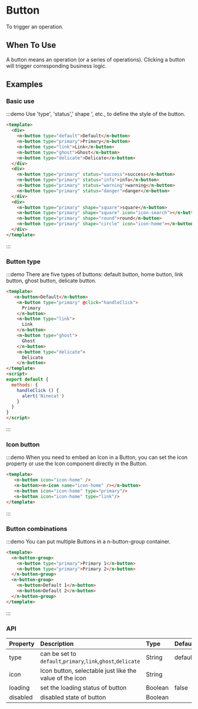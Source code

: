 # Button
To trigger an operation.

## When To Use
A button means an operation (or a series of operations). Clicking a button will trigger corresponding business logic.

## Examples

### Basic use
:::demo Use 'type', 'status',' shape ', etc., to define the style of the button.
```html
<template>
  <div>
    <n-button type="default">Default</n-button>
    <n-button type="primary">Primary</n-button>
    <n-button type="link">Link</n-button>
    <n-button type="ghost">Ghost</n-button>
    <n-button type="delicate">Delicate</n-button>
  </div>
  <div>
    <n-button type="primary" status="success">success</n-button>
    <n-button type="primary" status="info">info</n-button>
    <n-button type="primary" status="warning">warning</n-button>
    <n-button type="primary" status="danger">danger</n-button>
  </div>
  <div>
    <n-button type="primary" shape="square">square</n-button>
    <n-button type="primary" shape="square" icon="icon-search"></n-button>
    <n-button type="primary" shape="round">round</n-button>
    <n-button type="primary" shape="circle" icon="icon-home"></n-button>
  </div>
</template>
```
:::

### Button type
:::demo There are five types of buttons: default button, home button, link button, ghost button, delicate button.
```html
<template>
   <n-button>Default</n-button>
    <n-button type="primary" @click="handleClick">
      Primary
    </n-button>
    <n-button type="link">
      Link
    </n-button>
    <n-button type="ghost">
      Ghost
    </n-button>
    <n-button type="delicate">
      Delicate
    </n-button>
</template>
<script>
export default {
  methods: {
    handleClick () {
      alert('Ninecat')
    }
  }
}
</script>

```
:::

### Icon button

:::demo When you need to embed an Icon in a Button, you can set the icon property or use the Icon component directly in the Button.
```html
<template>
   <n-button icon="icon-home" />
   <n-button><n-icon name="icon-home" /></n-button>
   <n-button icon="icon-home" type="primary"/>
   <n-button icon="icon-home" type="link"/>
</template>
```
:::


### Button combinations

:::demo You can put multiple Buttons in a n-button-group container.
```html
<template>
  <n-button-group>
    <n-button type="primary">Primary 1</n-button>
    <n-button type="primary">Primary 2</n-button>
  </n-button-group>
  <n-button-group>
    <n-button>Default 1</n-button>
    <n-button>Default 2</n-button>
  </n-button-group>
</template>
```
:::


### API

| Property | Description | Type | Default |
| :--- | :--- | :--- | :--- |
| type | can be set to `default`,`primary`,`link`,`ghost`,`delicate` | String | default |
| icon | Icon button, selectable just like the value of the icon | String |  |
| loading    | set the loading status of button | Boolean     | false |
| disabled    | disabled state of button | Boolean     |  |